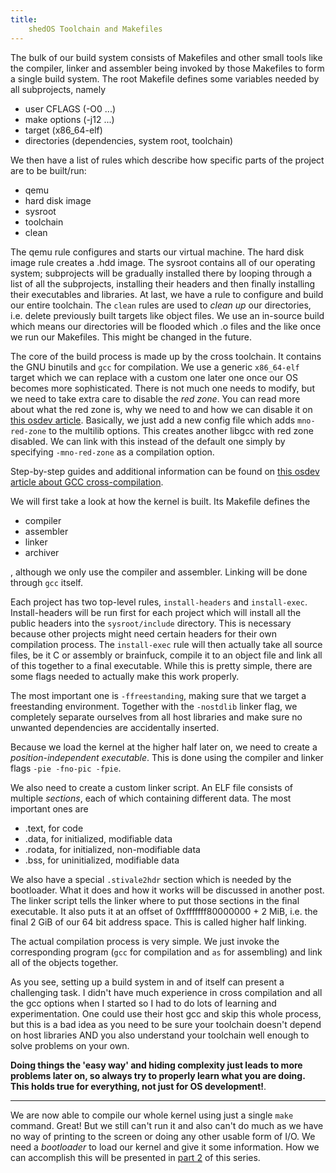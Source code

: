```yaml
---
title:
    shedOS Toolchain and Makefiles
---
```


The bulk of our build system consists of Makefiles and other small tools like the
compiler, linker and assembler being invoked by those Makefiles to form a single build system.
The root Makefile defines some variables needed by all subprojects, namely

- user CFLAGS  (-O0 ...)
- make options (-j12 ...)
- target (x86_64-elf)
- directories (dependencies, system root, toolchain)

We then have a list of rules which describe how specific parts of the project are
to be built/run:

- qemu
- hard disk image
- sysroot
- toolchain
- clean

The qemu rule configures and starts our virtual machine. The hard disk image
rule creates a .hdd image. The sysroot contains all of our operating system;
subprojects will be gradually installed there by looping through a list of all
the subprojects, installing their headers and then finally installing their
executables and libraries.  At last, we have a rule to configure and build our
entire toolchain. The `clean` rules are used to *clean up* our directories,
i.e. delete previously built targets like object files.  We use an in-source
build which means our directories will be flooded which .o files and the like
once we run our Makefiles. This might be changed in the future.

The core of the build process is made up by the cross toolchain. It contains
the GNU binutils and `gcc` for compilation. We use a generic `x86_64-elf`
target which we can replace with a custom one later one once our OS becomes
more sophisticated. There is not much one needs to modify, but we need to take
extra care to disable the *red zone*. You can read more about what the red zone
is, why we need to and how we can disable it on [this osdev
article](https://wiki.osdev.org/Libgcc_without_red_zone). Basically, we just
add a new config file which adds `mno-red-zone` to the multilib options. This
creates another libgcc with red zone disabled. We can link with this instead of
the default one simply by specifying `-mno-red-zone` as a compilation option.

Step-by-step guides and additional information can be found on [this osdev
article about GCC
cross-compilation](https://wiki.osdev.org/GCC_Cross-Compiler).

We will first take a look at how the kernel is built. Its Makefile defines the

- compiler
- assembler
- linker
- archiver

, although we only use the compiler and assembler. Linking will be done through
`gcc` itself.

Each project has two top-level rules, `install-headers` and `install-exec`.
Install-headers will be run first for each project which will install all the
public headers into the `sysroot/include` directory. This is necessary because
other projects might need certain headers for their own compilation process.
The `install-exec` rule will then actually take all source files, be it C or
assembly or brainfuck, compile it to an object file and link all of this
together to a final executable. While this is pretty simple, there are some
flags needed to actually make this work properly.

The most important one is `-ffreestanding`, making sure that we target a
freestanding environment. Together with the `-nostdlib` linker flag, we
completely separate ourselves from all host libraries and make sure no unwanted
dependencies are accidentally inserted.

Because we load the kernel at the higher half later on, we need to create a
*position-independent executable*. This is done using the compiler and linker
flags `-pie -fno-pic -fpie`.

We also need to create a custom linker script. An ELF file consists of multiple
*sections*, each of which containing different data. The most important ones
are

- .text, for code
- .data, for initialized, modifiable data
- .rodata, for initialized, non-modifiable data
- .bss, for uninitialized, modifiable data

We also have a special `.stivale2hdr` section which is needed by the
bootloader. What it does and how it works will be discussed in another post.
The linker script tells the linker where to put those sections in the final
executable. It also puts it at an offset of 0xfffffff80000000 + 2 MiB, i.e. the
final 2 GiB of our 64 bit address space. This is called higher half linking.

The actual compilation process is very simple. We just invoke the corresponding
program (`gcc` for compilation and `as` for assembling) and link all of the
objects together.

As you see, setting up a build system in and of itself can present a
challenging task. I didn't have much experience in cross compilation and all
the gcc options when I started so I had to do lots of learning and
experimentation. One could use their host gcc and skip this whole process, but
this is a bad idea as you need to be sure your toolchain doesn't depend on host
libraries AND you also understand your toolchain well enough to solve problems
on your own.

**Doing things the 'easy way' and hiding complexity just leads to more problems
later on, so always try to properly learn what you are doing. This holds true
for everything, not just for OS development!**.

---

We are now able to compile our whole kernel using just a single `make` command.
Great! But we still can't run it and also can't do much as we have no way of
printing to the screen or doing any other usable form of I/O.  We need a
*bootloader* to load our kernel and give it some information. How we can
accomplish this will be presented in [part 2](/html/shedOS_booting.html) of this
series.
